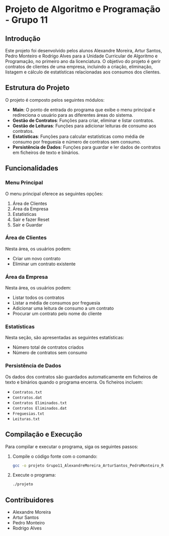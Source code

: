 
# Projeto de Algoritmo e Programação - Grupo 11

## Introdução

Este projeto foi desenvolvido pelos alunos Alexandre Moreira, Artur Santos, Pedro Monteiro e Rodrigo Alves para a Unidade Curricular de Algoritmo e Programação, no primeiro ano da licenciatura. O objetivo do projeto é gerir contratos de clientes de uma empresa, incluindo a criação, eliminação, listagem e cálculo de estatísticas relacionadas aos consumos dos clientes.

## Estrutura do Projeto

O projeto é composto pelos seguintes módulos:

- **Main**: O ponto de entrada do programa que exibe o menu principal e redireciona o usuário para as diferentes áreas do sistema.
- **Gestão de Contratos**: Funções para criar, eliminar e listar contratos.
- **Gestão de Leituras**: Funções para adicionar leituras de consumo aos contratos.
- **Estatísticas**: Funções para calcular estatísticas como média de consumo por freguesia e número de contratos sem consumo.
- **Persistência de Dados**: Funções para guardar e ler dados de contratos em ficheiros de texto e binários.

## Funcionalidades

### Menu Principal

O menu principal oferece as seguintes opções:

1. Área de Clientes
2. Área da Empresa
3. Estatísticas
4. Sair e fazer Reset
5. Sair e Guardar

### Área de Clientes

Nesta área, os usuários podem:

- Criar um novo contrato
- Eliminar um contrato existente

### Área da Empresa

Nesta área, os usuários podem:

- Listar todos os contratos
- Listar a média de consumos por freguesia
- Adicionar uma leitura de consumo a um contrato
- Procurar um contrato pelo nome do cliente

### Estatísticas

Nesta seção, são apresentadas as seguintes estatísticas:

- Número total de contratos criados
- Número de contratos sem consumo

### Persistência de Dados

Os dados dos contratos são guardados automaticamente em ficheiros de texto e binários quando o programa encerra. Os ficheiros incluem:

- `Contratos.txt`
- `Contratos.dat`
- `Contratos Eliminados.txt`
- `Contratos Eliminados.dat`
- `Freguesias.txt`
- `Leituras.txt`

## Compilação e Execução

Para compilar e executar o programa, siga os seguintes passos:

1. Compile o código fonte com o comando:
   ```bash
   gcc -o projeto Grupo11_AlexandreMoreira_ArturSantos_PedroMonteiro_RodrigoAlves.c
   ```

2. Execute o programa:
   ```bash
   ./projeto
   ```

## Contribuidores

- Alexandre Moreira
- Artur Santos
- Pedro Monteiro
- Rodrigo Alves
